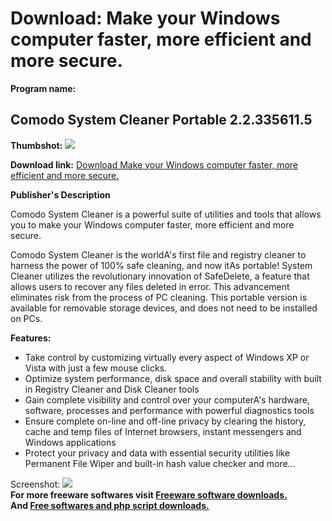 # Download: Make your Windows computer faster, more efficient and more secure.

**Program name:**

## Comodo System Cleaner Portable 2.2.335611.5

  
**Thumbshot:** ![](http://www.freewarefiles.com/screenshot/comodosyscleaner_md.jpg)   
  
**Download link:** [Download Make your Windows computer faster, more efficient and more secure.](http://freesoftwares.boysofts.com/Comodo-System-Cleaner-Portable_program_49451.html)  
  


**Publisher's Description**  
  


Comodo System Cleaner is a powerful suite of utilities and tools that allows you to make your Windows computer faster, more efficient and more secure. 

Comodo System Cleaner is the worldA's first file and registry cleaner to harness the power of 100% safe cleaning, and now itAs portable! System Cleaner utilizes the revolutionary innovation of SafeDelete, a feature that allows users to recover any files deleted in error. This advancement eliminates risk from the process of PC cleaning. This portable version is available for removable storage devices, and does not need to be installed on PCs.

**Features:**

  * Take control by customizing virtually every aspect of Windows XP or Vista with just a few mouse clicks. 
  * Optimize system performance, disk space and overall stability with built in Registry Cleaner and Disk Cleaner tools 
  * Gain complete visibility and control over your computerA's hardware, software, processes and performance with powerful diagnostics tools 
  * Ensure complete on-line and off-line privacy by clearing the history, cache and temp files of Internet browsers, instant messengers and Windows applications 
  * Protect your privacy and data with essential security utilities like Permanent File Wiper and built-in hash value checker and more... 

  
  
Screenshot: ![](http://www.freewarefiles.com/screenshot/comodosyscleaner.jpg)   
**For more freeware softwares visit [Freeware software downloads.](http://freesoftwares.boysofts.com/)**   
**And [Free softwares and php script downloads.](http://www.boysofts.com/)**
